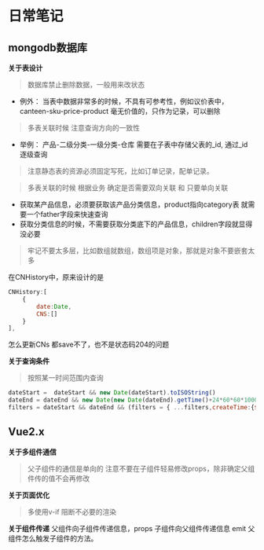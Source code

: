 # 日常笔记

## mongodb数据库

**关于表设计**
> 数据库禁止删除数据，一般用来改状态
- 例外： 当表中数据非常多的时候，不具有可参考性，例如议价表中，canteen-sku-price-product 毫无价值的，只作为记录，可以删除
> 多表关联时候 注意查询方向的一致性
- 举例： 产品-二级分类-一级分类-仓库 需要在子表中存储父表的_id, 通过_id 逐级查询
> 注意静态表的资源必须固定写死，比如订单记录，配单记录。

> 多表关联的时候 根据业务 确定是否需要双向关联 和 只要单向关联 
- 获取某产品信息，必须要获取该产品分类信息，product指向category表 就需要一个father字段来快速查询 
- 获取分类信息的时候，不需要获取分类底下的产品信息，children字段就显得没必要

> 牢记不要太多层，比如数组就数组，数组项是对象，那就是对象不要嵌套太多   

在CNHistory中，原来设计的是 
```js
CNHistory:[
    {
        date:Date,
        CNS:[]
    }
],
```
怎么更新CNs 都save不了，也不是状态码204的问题

**关于查询条件**
> 按照某一时间范围内查询
```js
dateStart =  dateStart && new Date(dateStart).toISOString()
dateEnd = dateEnd && new Date(new Date(dateEnd).getTime()+24*60*60*1000).toISOString()
filters = dateStart && dateEnd && (filters = { ...filters,createTime:{$gte: new Date(dateStart),$lte: new Date(dateEnd)} } ) || filters
```

## Vue2.x

**关于多组件通信**
> 父子组件的通信是单向的 注意不要在子组件轻易修改props，除非确定父组件传的值不会再修改

**关于页面优化**
> 多使用v-if 阻断不必要的渲染

**关于组件传递**
父组件向子组件传递信息，props
子组件向父组件传递信息 emit
父组件怎么触发子组件的方法。


